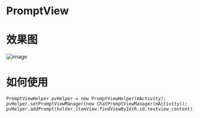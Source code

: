 # PromptView

# 效果图

 ![image](https://github.com/chenpengfei88/PromptView/blob/master/app/src/main/res/drawable/xgt.png)

# 如何使用

```
PromptViewHelper pvHelper = new PromptViewHelper(mActivity);
pvHelper.setPromptViewManager(new ChatPromptViewManager(mActivity));
pvHelper.addPrompt(holder.itemView.findViewById(R.id.textview_content));
```


